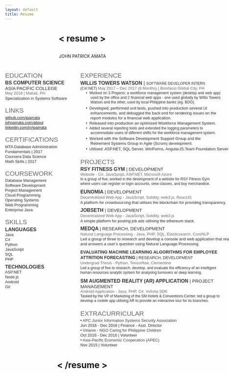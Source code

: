 ```yaml
---
layout: default
title: Resume
---
```


<center> <h1> < resume > </h1> </center>
  
<META http-equiv="Content-Type" content="text/html; charset=UTF-8">
<META http-equiv="X-UA-Compatible" content="IE=8">
<TITLE>bcl_1230432308.htm</TITLE>
<META name="generator" content="BCL easyConverter SDK 5.0.08">
<STYLE type="text/css">

body {margin-top: 0px;margin-left: 0px;}

#page_1 {position:relative; overflow: hidden;margin: 19px 0px 44px 47px;padding: 0px;border: none;width: 769px;}
#page_1 #id_1 {border:none;margin: 0px 0px 0px 176px;padding: 0px;border:none;width: 593px;overflow: hidden;}
#page_1 #id_2 {border:none;margin: 29px 0px 0px 0px;padding: 0px;border:none;width: 769px;overflow: hidden;}
#page_1 #id_2 #id_2_1 {float:left;border:none;margin: 0px 0px 0px 0px;padding: 0px;border:none;width: 246px;overflow: hidden;}
#page_1 #id_2 #id_2_2 {float:left;border:none;margin: 0px 0px 0px 0px;padding: 0px;border:none;width: 523px;overflow: hidden;}
#page_1 #id_3 {border:none;margin: 22px 0px 0px 246px;padding: 0px;border:none;width: 523px;overflow: hidden;}





.ft0{font: 33px 'Arial';color: #2b2b2b;line-height: 36px;}
.ft1{font: 12px 'Arial';color: #2b2b2b;line-height: 14px;}
.ft2{font: 12px 'Arial';color: #2b2b2b;line-height: 15px;}
.ft3{font: 21px 'Arial';color: #6a6a6a;line-height: 24px;}
.ft4{font: bold 16px 'Arial';color: #333333;line-height: 19px;}
.ft5{font: 15px 'Arial';color: #333333;line-height: 17px;}
.ft6{font: 13px 'Arial';color: #6a6a6a;line-height: 16px;}
.ft7{font: 13px 'Arial';color: #2b2b2b;line-height: 16px;}
.ft8{font: 16px 'Arial';color: #2b2b2b;line-height: 18px;}
.ft9{font: 12px 'Arial';color: #333333;line-height: 15px;}
.ft10{font: 12px 'Arial';color: #2b2b2b;margin-left: 7px;line-height: 15px;}
.ft11{font: 13px 'Arial';color: #2b2b2b;margin-left: 7px;line-height: 16px;}
.ft12{font: bold 16px 'Arial';color: #333333;line-height: 18px;}
.ft13{font: 13px 'Arial';color: #333333;line-height: 18px;}
.ft14{font: bold 14px 'Arial';color: #333333;line-height: 18px;}
.ft15{font: 13px 'Arial';color: #404040;margin-left: 3px;line-height: 16px;}
.ft16{font: 13px 'Arial';color: #404040;line-height: 16px;}

.p0{text-align: left;padding-left: 10px;margin-top: 0px;margin-bottom: 0px;}
.p1{text-align: left;padding-left: 26px;margin-top: 0px;margin-bottom: 0px;}
.p2{text-align: left;margin-top: 0px;margin-bottom: 0px;}
.p3{text-align: left;margin-top: 2px;margin-bottom: 0px;}
.p4{text-align: left;margin-top: 1px;margin-bottom: 0px;}
.p5{text-align: left;margin-top: 19px;margin-bottom: 0px;}
.p6{text-align: left;margin-top: 4px;margin-bottom: 0px;}
.p7{text-align: left;margin-top: 3px;margin-bottom: 0px;}
.p8{text-align: left;margin-top: 7px;margin-bottom: 0px;}
.p9{text-align: left;padding-right: 91px;margin-top: 3px;margin-bottom: 0px;}
.p10{text-align: justify;padding-left: 33px;padding-right: 65px;margin-top: 0px;margin-bottom: 0px;text-indent: -15px;}
.p11{text-align: left;padding-left: 33px;padding-right: 58px;margin-top: 4px;margin-bottom: 0px;text-indent: -15px;}
.p12{text-align: left;padding-left: 18px;margin-top: 1px;margin-bottom: 0px;}
.p13{text-align: left;padding-left: 33px;padding-right: 50px;margin-top: 1px;margin-bottom: 0px;text-indent: -15px;}
.p14{text-align: left;padding-left: 33px;padding-right: 64px;margin-top: 3px;margin-bottom: 0px;text-indent: -15px;}
.p15{text-align: left;padding-left: 18px;margin-top: 2px;margin-bottom: 0px;}
.p16{text-align: left;margin-top: 22px;margin-bottom: 0px;}
.p17{text-align: left;padding-right: 79px;margin-top: 0px;margin-bottom: 0px;}
.p18{text-align: left;margin-top: 10px;margin-bottom: 0px;}
.p19{text-align: left;margin-top: 8px;margin-bottom: 0px;}
.p20{text-align: justify;padding-right: 74px;margin-top: 1px;margin-bottom: 0px;}
.p21{text-align: left;padding-right: 49px;margin-top: 9px;margin-bottom: 0px;}
.p22{text-align: left;padding-right: 56px;margin-top: 1px;margin-bottom: 0px;}
.p23{text-align: left;padding-right: 55px;margin-top: 0px;margin-bottom: 0px;}
.p24{text-align: left;padding-right: 186px;margin-top: 3px;margin-bottom: 0px;}
.p25{text-align: left;padding-right: 252px;margin-top: 0px;margin-bottom: 0px;}

</STYLE>

<BODY>
<DIV id="page_1">


<DIV id="id_1">
<P class="p0 ft0">JOHN PATRICK AMATA</P>
</DIV>
<DIV id="id_2">
<DIV id="id_2_1">
<P class="p2 ft3">EDUCATION</P>
<P class="p3 ft4">BS COMPUTER SCIENCE</P>
<P class="p2 ft5">ASIA PACIFIC COLLEGE</P>
<P class="p2 ft6">May 2018 | Makati, PH</P>
<P class="p4 ft7">Specialization in Systems Software</P>
<P class="p5 ft3">LINKS</P>
<P class="p6 ft7"><A href="https://github.com/jpamata">github.com/jpamata</A></P>
<P class="p2 ft7"><A href="http://johnamata.com/about">johnamata.com/about</A></P>
<P class="p2 ft7"><A href="https://www.linkedin.com/in/jpamata">linkedin.com/in/jpamata</A></P>
<P class="p5 ft3">CERTIFICATIONS</P>
<P class="p6 ft7">MTA Database Administration</P>
<P class="p2 ft7">Fundamentals | 2017</P>
<P class="p2 ft7">Coursera Data Science</P>
<P class="p2 ft7">Math Skills | 2017</P>
<P class="p5 ft3">COURSEWORK</P>
<P class="p7 ft7">Database Management</P>
<P class="p2 ft7">Software Development</P>
<P class="p2 ft7">Project Management</P>
<P class="p2 ft7">Cloud Programming</P>
<P class="p2 ft7">Operating Systems</P>
<P class="p2 ft7">Web Programming</P>
<P class="p2 ft7">Enterprise Java</P>
<P class="p5 ft3">SKILLS</P>
<P class="p7 ft4">LANGUAGES</P>
<P class="p2 ft7">Java</P>
<P class="p2 ft7">C#</P>
<P class="p2 ft7">Python</P>
<P class="p2 ft7">JavaScript</P>
<P class="p2 ft7">SQL</P>
<P class="p2 ft7">PHP</P>
<P class="p8 ft4">TECHNOLOGIES</P>
<P class="p2 ft7">ASP.NET</P>
<P class="p2 ft7">Node.js</P>
<P class="p2 ft7">Android</P>
<P class="p2 ft7">Git</P>
</DIV>
<DIV id="id_2_2">
<P class="p2 ft3">EXPERIENCE</P>
<P class="p9 ft9"><SPAN class="ft4">WILLIS TOWERS WATSON </SPAN><SPAN class="ft8">| </SPAN>SOFTWARE DEVELOPER INTERN (C#/.NET) <SPAN class="ft6">May 2017 – Dec 2017 (8 Months) | Bonifacio Global City, PH</SPAN></P>
<P class="p10 ft2"><SPAN class="ft2">•</SPAN><SPAN class="ft10">Worked on 3 Projects: a workforce management system (desktop and web app) used by the office and 2 financial web apps - one used globally by Willis Towers Watson and the other, used by local Philippine banks (eg. BDO).</SPAN></P>
<P class="p11 ft7"><SPAN class="ft7">•</SPAN><SPAN class="ft11">Developed, performed unit tests, pushed into production several UI enhancements, and debugged the back end for rendering issues on the report modules for a financial web application.</SPAN></P>
<P class="p12 ft7"><SPAN class="ft7">•</SPAN><SPAN class="ft11">Released into production an optimized Workforce Management System.</SPAN></P>
<P class="p13 ft2"><SPAN class="ft2">•</SPAN><SPAN class="ft10">Added several reporting tools and extended the logging parameters to accommodate users of different shifts for the workforce management system.</SPAN></P>
<P class="p14 ft7"><SPAN class="ft7">•</SPAN><SPAN class="ft11">Worked with the Software Development Support Group and the Retirement Systems Group in Agile (Scrum) development.</SPAN></P>
<P class="p15 ft7"><SPAN class="ft7">•</SPAN><SPAN class="ft11">Utilised: ASP.NET, SQL Server, WinForms, AngularJS,Team Foundation Server</SPAN></P>
<P class="p16 ft3">PROJECTS</P>
<P class="p3 ft4">RSY FITNESS GYM <SPAN class="ft5">| DEVELOPMENT</SPAN></P>
<P class="p2 ft6">Website - C#, JavaScript, ASP.NET, Microsoft Azure</P>
<P class="p17 ft2">In a group of five, worked in the development of a website for RSY Fitness Gym where users can register or login accounts, view classes, and buy merchandise.</P>
<P class="p18 ft5"><SPAN class="ft12">EUNOMIA </SPAN>| DEVELOPMENT</P>
<P class="p4 ft6">Decentralized Web App - JavaScript, Solidity, web3.js, ReactJS</P>
<P class="p4 ft7">A platform for crowdsourcing that utilises the blockchain for providing transparency.</P>
<P class="p19 ft5"><SPAN class="ft12">JOBSETH </SPAN>| DEVELOPMENT</P>
<P class="p4 ft6">Decentralized Web App - JavaScript, Solidity, web3.js</P>
<P class="p4 ft7">A simple platform for posting job ads utilising the ethereum stack.</P>
<P class="p19 ft5"><SPAN class="ft12">MEDQA </SPAN>| RESEARCH, DEVELOPMENT</P>
<P class="p20 ft6">Natural Language Processing - Java, PHP, SQL, Elasticsearch, CoreNLP</P> <SPAN class="ft7">Led a group of three to research and develop a console and web application that reads and answers a user’s question using Natural Language Processing.</SPAN>
<P class="p21 ft14">EVALUATING MACHINE LEARNING ALGORITHMS FOR EMPLOYEE ATTRITION FORECASTING <SPAN class="ft13">| RESEARCH, DEVELOPMENT</SPAN></P>
<P class="p2 ft6">Undergrad Thesis - Python, Tensorflow, Clementine</P>
<P class="p22 ft2">Led a group of five to research, develop, and evaluate the efficiency of an intelligent human resources analytic system for analysing turnovers w/ deep learning.</P>
<P class="p18 ft4">SM AUGMENTED REALITY (AR) APPLICATION <SPAN class="ft5">| PROJECT</SPAN></P>
<P class="p2 ft5">MANAGEMENT</P>
<P class="p2 ft6">Android Application - Java, PHP, C#, Vuforia SDK</P>
<P class="p23 ft2">Tasked by the VP of Marketing of the SM Hotels & Conventions Center; led a group to develop a mobile app utilising AR to provide an interactive tour for its branches.</P>
</DIV>
</DIV>
<DIV id="id_3">
<P class="p2 ft3">EXTRACURRICULAR</P>
<P class="p24 ft16"><SPAN class="ft7">•</SPAN><SPAN class="ft15">APC Junior Information Systems Security Association </SPAN><SPAN class="ft7">Jun 2016 - Dec 2016 | Finance - Asst. Director</SPAN></P>
<P class="p2 ft16"><SPAN class="ft7">•</SPAN><SPAN class="ft15">Virlanie - NGO Caring for Philippine Children</SPAN></P>
<P class="p2 ft7">Oct 2016 - Dec 2016 | Volunteer</P>
<P class="p25 ft16"><SPAN class="ft7">•</SPAN><NOBR><SPAN class="ft15">Asia-Pacific</SPAN></NOBR> Economic Cooperation (APEC) <SPAN class="ft7">Nov 2015 | Volunteer</SPAN></P>
</DIV>
</DIV>
  
<center> <h1> < /resume > </h1> </center>
